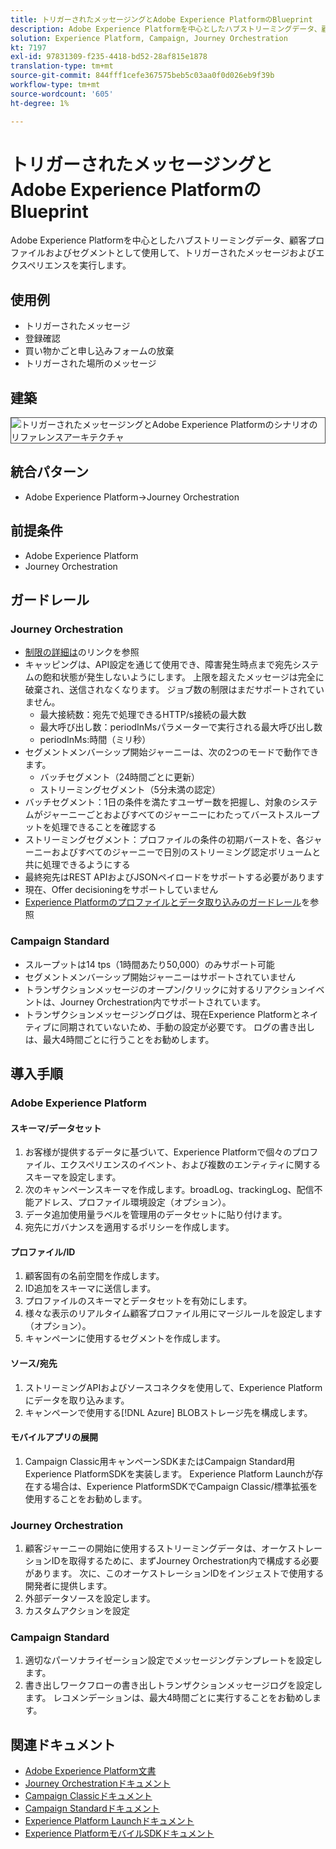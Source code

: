 ```yaml
---
title: トリガーされたメッセージングとAdobe Experience PlatformのBlueprint
description: Adobe Experience Platformを中心としたハブストリーミングデータ、顧客プロファイルおよびセグメントとして使用して、トリガーされたメッセージおよびエクスペリエンスを実行します。
solution: Experience Platform, Campaign, Journey Orchestration
kt: 7197
exl-id: 97831309-f235-4418-bd52-28af815e1878
translation-type: tm+mt
source-git-commit: 844fff1cefe367575beb5c03aa0f0d026eb9f39b
workflow-type: tm+mt
source-wordcount: '605'
ht-degree: 1%

---
```


# トリガーされたメッセージングとAdobe Experience PlatformのBlueprint

Adobe Experience Platformを中心としたハブストリーミングデータ、顧客プロファイルおよびセグメントとして使用して、トリガーされたメッセージおよびエクスペリエンスを実行します。

## 使用例

* トリガーされたメッセージ
* 登録確認
* 買い物かごと申し込みフォームの放棄
* トリガーされた場所のメッセージ

## 建築

<img src="assets/triggered.svg" alt="トリガーされたメッセージングとAdobe Experience Platformのシナリオのリファレンスアーキテクチャ" style="border:1px solid #4a4a4a" />

## 統合パターン

* Adobe Experience Platform->Journey Orchestration

## 前提条件

* Adobe Experience Platform
* Journey Orchestration

## ガードレール

### Journey Orchestration

* [制限の詳細は](https://experienceleague.adobe.com/docs/journeys/using/starting-with-journeys/limitations.html?lang=en#starting-with-journeys)のリンクを参照
* キャッピングは、API設定を通じて使用でき、障害発生時点まで宛先システムの飽和状態が発生しないようにします。 上限を超えたメッセージは完全に破棄され、送信されなくなります。 ジョブ数の制限はまだサポートされていません。
   * 最大接続数：宛先で処理できるHTTP/s接続の最大数
   * 最大呼び出し数：periodInMsパラメーターで実行される最大呼び出し数
   * periodInMs:時間（ミリ秒）
* セグメントメンバーシップ開始ジャーニーは、次の2つのモードで動作できます。
   * バッチセグメント（24時間ごとに更新）
   * ストリーミングセグメント（5分未満の認定）
* バッチセグメント：1日の条件を満たすユーザー数を把握し、対象のシステムがジャーニーごとおよびすべてのジャーニーにわたってバーストスループットを処理できることを確認する
* ストリーミングセグメント：プロファイルの条件の初期バーストを、各ジャーニーおよびすべてのジャーニーで日別のストリーミング認定ボリュームと共に処理できるようにする
* 最終宛先はREST APIおよびJSONペイロードをサポートする必要があります
* 現在、Offer decisioningをサポートしていません
* [Experience Platformのプロファイルとデータ取り込みのガードレール](https://experienceleague.adobe.com/docs/experience-platform/profile/guardrails.html?lang=en)を参照

### Campaign Standard

* スループットは14 tps（1時間あたり50,000）のみサポート可能
* セグメントメンバーシップ開始ジャーニーはサポートされていません
* トランザクションメッセージのオープン/クリックに対するリアクションイベントは、Journey Orchestration内でサポートされています。
* トランザクションメッセージングログは、現在Experience Platformとネイティブに同期されていないため、手動の設定が必要です。 ログの書き出しは、最大4時間ごとに行うことをお勧めします。


## 導入手順

### Adobe Experience Platform

#### スキーマ/データセット

1. お客様が提供するデータに基づいて、Experience Platformで個々のプロファイル、エクスペリエンスのイベント、および複数のエンティティに関するスキーマを設定します。
1. 次のキャンペーンスキーマを作成します。broadLog、trackingLog、配信不能アドレス、プロファイル環境設定（オプション）。
1. データ追加使用量ラベルを管理用のデータセットに貼り付けます。
1. 宛先にガバナンスを適用するポリシーを作成します。

#### プロファイル/ID

1. 顧客固有の名前空間を作成します。
1. ID追加をスキーマに送信します。
1. プロファイルのスキーマとデータセットを有効にします。
1. 様々な表示のリアルタイム顧客プロファイル用にマージルールを設定します（オプション）。
1. キャンペーンに使用するセグメントを作成します。

#### ソース/宛先

1. ストリーミングAPIおよびソースコネクタを使用して、Experience Platformにデータを取り込みます。
1. キャンペーンで使用する[!DNL Azure] BLOBストレージ先を構成します。

#### モバイルアプリの展開

1. Campaign Classic用キャンペーンSDKまたはCampaign Standard用Experience PlatformSDKを実装します。 Experience Platform Launchが存在する場合は、Experience PlatformSDKでCampaign Classic/標準拡張を使用することをお勧めします。


### Journey Orchestration

1. 顧客ジャーニーの開始に使用するストリーミングデータは、オーケストレーションIDを取得するために、まずJourney Orchestration内で構成する必要があります。 次に、このオーケストレーションIDをインジェストで使用する開発者に提供します。
1. 外部データソースを設定します。
1. カスタムアクションを設定

### Campaign Standard

1. 適切なパーソナライゼーション設定でメッセージングテンプレートを設定します。
1. 書き出しワークフローの書き出しトランザクションメッセージログを設定します。 レコメンデーションは、最大4時間ごとに実行することをお勧めします。


## 関連ドキュメント

* [Adobe Experience Platform文書](https://experienceleague.adobe.com/docs/experience-platform.html?lang=en)
* [Journey Orchestrationドキュメント](https://experienceleague.adobe.com/docs/journey-orchestration.html?lang=en)
* [Campaign Classicドキュメント](https://experienceleague.adobe.com/docs/campaign-classic.html?lang=en)
* [Campaign Standardドキュメント](https://experienceleague.adobe.com/docs/campaign-standard.html?lang=en)
* [Experience Platform Launchドキュメント](https://experienceleague.adobe.com/docs/launch.html?lang=en)
* [Experience PlatformモバイルSDKドキュメント](https://experienceleague.adobe.com/docs/mobile.html?lang=en)
